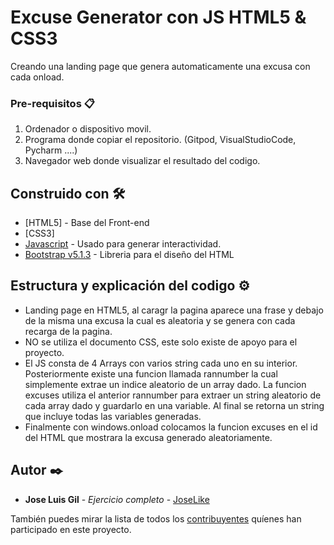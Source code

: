 # Excuse Generator con JS HTML5 & CSS3

Creando una landing page que genera automaticamente una excusa con cada onload.

### Pre-requisitos 📋

1. Ordenador o dispositivo movil.
2. Programa donde copiar el repositorio. (Gitpod, VisualStudioCode, Pycharm ....)
3. Navegador web donde visualizar el resultado del codigo.


## Construido con 🛠️

* [HTML5] - Base del Front-end
* [CSS3]
* [Javascript](https://www.javascript.com/) - Usado para generar interactividad.
* [Bootstrap v5.1.3](https://getbootstrap.com/) - Libreria para el diseño del HTML


## Estructura y explicación del codigo ⚙️

* Landing page en HTML5, al caragr la pagina aparece una frase y debajo de la misma una excusa la cual es aleatoria y se genera con cada recarga de la pagina.
* NO se utiliza el documento CSS, este solo existe de apoyo para el proyecto.
* El JS consta de 4 Arrays con varios string cada uno en su interior. Posteriormente existe una funcion llamada rannumber la cual simplemente extrae un indice aleatorio de un array dado. La funcion excuses utiliza el anterior rannumber para extraer un string aleatorio de cada array dado y guardarlo en una variable. Al final se retorna un string que incluye todas las variables generadas.
* Finalmente con windows.onload colocamos la funcion excuses en el id del HTML que mostrara la excusa generado aleatoriamente.


## Autor ✒️

* **Jose Luis Gil** - *Ejercicio completo* - [JoseLike](https://github.com/JoseLike)

También puedes mirar la lista de todos los [contribuyentes](https://github.com/JoseLike/excuse-generator/contributors) quíenes han participado en este proyecto. 